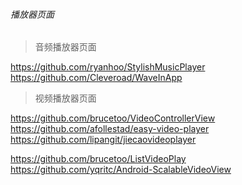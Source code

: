 ###### 播放器页面

> 音频播放器页面

https://github.com/ryanhoo/StylishMusicPlayer  
https://github.com/Cleveroad/WaveInApp  

> 视频播放器页面

https://github.com/brucetoo/VideoControllerView  
https://github.com/afollestad/easy-video-player  
https://github.com/lipangit/jiecaovideoplayer  

https://github.com/brucetoo/ListVideoPlay  
https://github.com/yqritc/Android-ScalableVideoView  
